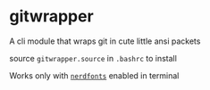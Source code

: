# gitwrapper
A cli module that wraps git in cute little ansi packets

source `gitwrapper.source` in `.bashrc` to install

Works only with [`nerdfonts`](https://www.nerdfonts.com/) enabled in terminal